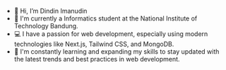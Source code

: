 - 👋 Hi, I’m Dindin Imanudin
- 🏫 I'm currently a Informatics student at the National Institute of Technology Bandung.
- 💻 I have a passion for web development, especially using modern technologies like Next.js, Tailwind CSS, and MongoDB.
- 🌱 I'm constantly learning and expanding my skills to stay updated with the latest trends and best practices in web development.
